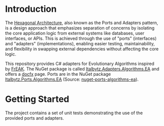 # Introduction

The [Hexagonal Architecture](https://web.archive.org/web/20180822100852/http://alistair.cockburn.us/Hexagonal+architecture), also known as the Ports and Adapters pattern, is a design approach that emphasizes separation of concerns by isolating the core application logic from external systems like databases, user interfaces, or APIs. This is achieved through the use of "ports" (interfaces) and "adapters" (implementations), enabling easier testing, maintainability, and flexibility in swapping external dependencies without affecting the core logic.

This repository provides C# adapters for Evolutionary Algorithms inspired by [FrEAK](https://sourceforge.net/projects/freak427/). The NuGet package is called [Italbytz.Adapters.Algorithms.EA](https://www.nuget.org/packages/Italbytz.Adapters.Algorithms.EA) and offers a [docfx](https://italbytz.github.io/nuget-adapters-algorithms-ea/) page. Ports are in the NuGet package [Italbytz.Ports.Algorithms.EA](https://www.nuget.org/packages/Italbytz.Ports.Algorithms.EA) (Source: [nuget-ports-algorithms-ea](https://github.com/Italbytz/nuget-ports-algorithms-ea)).
 


# Getting Started

The project contains a set of unit tests demonstrating the use of the provided ports and adapters.
